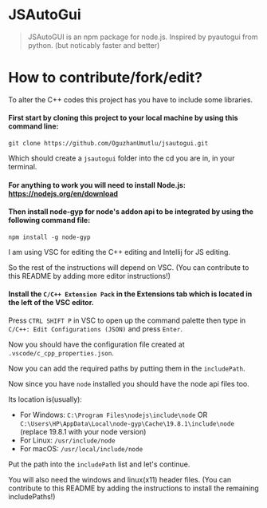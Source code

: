 # JSAutoGui

> JSAutoGUI is an npm package for node.js. Inspired by pyautogui from python. (but noticably faster and better)

# How to contribute/fork/edit?

To alter the C++ codes this project has you have to include some libraries.

#### First start by cloning this project to your local machine by using this command line:

```git clone https://github.com/OguzhanUmutlu/jsautogui.git```

Which should create a `jsautogui` folder into the cd you are in, in your terminal.

#### For anything to work you will need to install Node.js: https://nodejs.org/en/download

#### Then install node-gyp for node's addon api to be integrated by using the following command file:

```
npm install -g node-gyp
```

I am using VSC for editing the C++ editing and Intellij for JS editing.

So the rest of the instructions will depend on VSC. (You can contribute to this README by adding more editor instructions!)

#### Install the `C/C++ Extension Pack` in the Extensions tab which is located in the left of the VSC editor.

Press `CTRL SHIFT P` in VSC to open up the command palette then type in `C/C++: Edit Configurations (JSON)` and press `Enter`.

Now you should have the configuration file created at `.vscode/c_cpp_properties.json`.

Now you can add the required paths by putting them in the `includePath`.

Now since you have `node` installed you should have the node api files too.

Its location is(usually):
- For Windows: `C:\Program Files\nodejs\include\node` OR `C:\Users\HP\AppData\Local\node-gyp\Cache\19.8.1\include\node` (replace 19.8.1 with your node version)
- For Linux: `/usr/include/node`
- For macOS: `/usr/local/include/node`

Put the path into the `includePath` list and let's continue.

You will also need the windows and linux(x11) header files. (You can contribute to this README by adding the instructions to install the remaining includePaths!)
